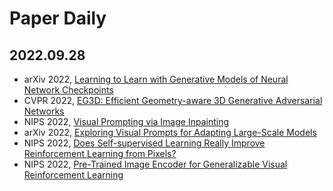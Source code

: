 # Paper Daily

## 2022.09.28
- arXiv 2022, [Learning to Learn with Generative Models of Neural Network Checkpoints](https://www.wpeebles.com/Gpt)
- CVPR 2022, [EG3D: Efficient Geometry-aware 3D Generative Adversarial Networks](https://nvlabs.github.io/eg3d/)
- NIPS 2022, [Visual Prompting via Image Inpainting](https://yossigandelsman.github.io/visual_prompt/)
- arXiv 2022, [Exploring Visual Prompts for Adapting Large-Scale Models](https://hjbahng.github.io/visual_prompting/)
- NIPS 2022, [Does Self-supervised Learning Really Improve Reinforcement Learning from Pixels?](https://arxiv.org/pdf/2206.05266.pdf)
- NIPS 2022, [Pre-Trained Image Encoder for Generalizable Visual Reinforcement Learning](https://openreview.net/pdf?id=E-0zNz5J5BM)
